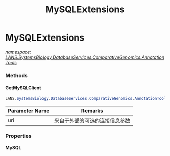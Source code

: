 ﻿---
title: MySQLExtensions
---

# MySQLExtensions
_namespace: [LANS.SystemsBiology.DatabaseServices.ComparativeGenomics.AnnotationTools](N-LANS.SystemsBiology.DatabaseServices.ComparativeGenomics.AnnotationTools.html)_





### Methods

#### GetMySQLClient
```csharp
LANS.SystemsBiology.DatabaseServices.ComparativeGenomics.AnnotationTools.MySQLExtensions.GetMySQLClient(System.String)
```


|Parameter Name|Remarks|
|--------------|-------|
|uri|来自于外部的可选的连接信息参数|



### Properties

#### MySQL

